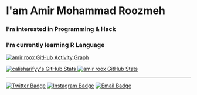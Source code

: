 # I'am Amir Mohammad Roozmeh 

###  I’m interested in Programming & Hack  ### 
###  I’m currently learning R Language  ### 


[![amir roox GitHub Activity Graph](https://activity-graph.herokuapp.com/graph?username=amirroox&bg_color=22272e&title_color=eb3d34&text_color=red)](https://git.io/praveenscience)


<a href="https://github.com/amirroox">
  <img  src="https://github-readme-stats.vercel.app/api?username=amirroox&show_icons=true&line_height=30&count_private=true&title_color=ab72c0&text_color=ab72c0&icon_color=6aa6f8&bg_color=22272e" alt="calisharifyy's GitHub Stats" />
</a>

<a href="https://github.com/amirroox">
  <img  src="https://github-readme-stats.vercel.app/api/top-langs/?username=amirroox&title_color=ab72c0&text_color=ab72c0&icon_color=6aa6f8&bg_color=22272e" alt="amir roox GitHub Stats" />
</a>

<hr/>

[![Twitter Badge](https://img.shields.io/badge/-Twitter-1da1f2?style=flat-square&labelColor=1da1f2&logo=twitter&logoColor=white&link=https://twitter.com/Yaronzz)](https://twitter.com/I_am_hack3r)
[![Instagram Badge](https://img.shields.io/badge/-Instagram-purple?style=flat&logo=instagram&logoColor=white&link=https://instagram.com/amir.roox/)](https://instagram.com/amir.roox)
[![Email Badge](https://img.shields.io/badge/-Email-c14438?style=flat-square&logo=Gmail&logoColor=white&link=mailto:yaronhuang@foxmail.com)](mailto:amirroox@yahoo.com)

